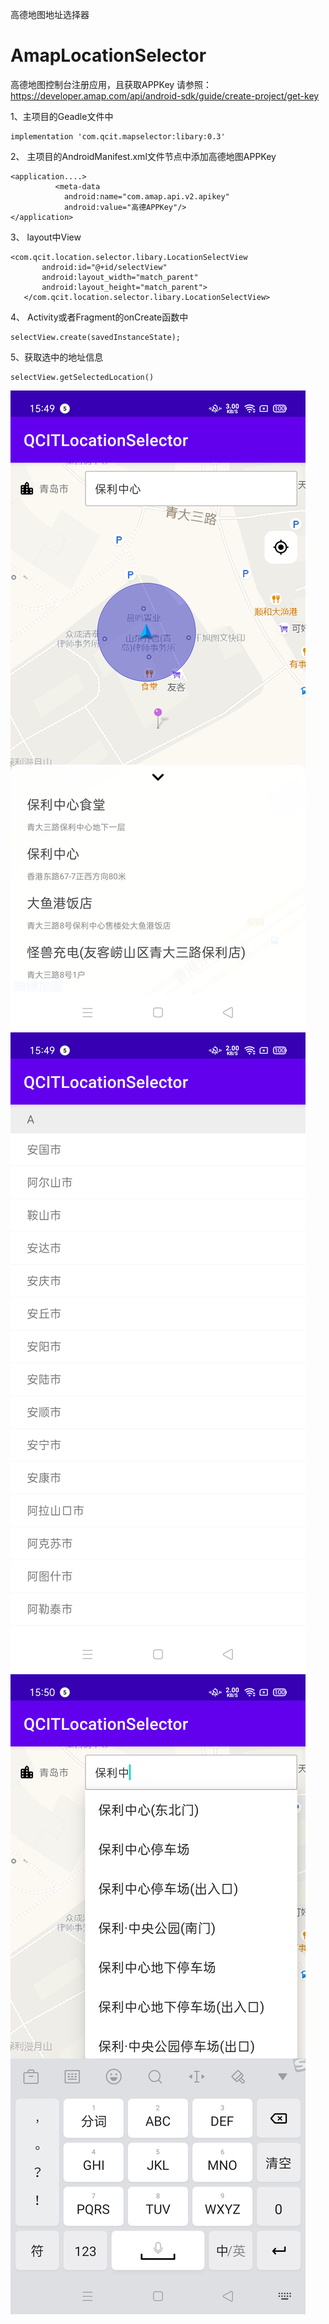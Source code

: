 高德地图地址选择器

# AmapLocationSelector
高德地图控制台注册应用，且获取APPKey
请参照：https://developer.amap.com/api/android-sdk/guide/create-project/get-key


1、主项目的Geadle文件中
```
implementation 'com.qcit.mapselector:libary:0.3'
```

2、
主项目的AndroidManifest.xml文件<Application>节点中添加高德地图APPKey
```
<application....>
          <meta-data
            android:name="com.amap.api.v2.apikey"
            android:value="高德APPKey"/>
</application>     
```
            
 3、
 layout中View
 ```
 <com.qcit.location.selector.libary.LocationSelectView
        android:id="@+id/selectView"
        android:layout_width="match_parent"
        android:layout_height="match_parent">
    </com.qcit.location.selector.libary.LocationSelectView>
```
 4、
 Activity或者Fragment的onCreate函数中
 ```
 selectView.create(savedInstanceState);
 ```
 
 5、获取选中的地址信息
 ```
 selectView.getSelectedLocation()
 ```


![](https://github.com/15563988825/AmapLocationSelector/blob/master/screenShot/device-2021-03-08-154929.png)
![](https://github.com/15563988825/AmapLocationSelector/blob/master/screenShot/device-2021-03-08-154949.png)
![](https://github.com/15563988825/AmapLocationSelector/blob/master/screenShot/device-2021-03-08-155018.png)
